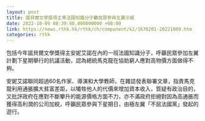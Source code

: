 ```yaml
---
layout: post
title: 諾貝爾文學獎得主等法國知識分子籲民眾參與左翼示威
date: 2022-10-09 08:39:08.000000000 +08:00
link: https://news.rthk.hk/rthk/ch/component/k2/1670201-20221009.htm
categories: rthk
---
```


包括今年諾貝爾文學獎得主安妮艾諾在內的一班法國知識分子，呼籲民眾參加左翼計劃下星期舉行的抗議活動，認為總統馬克龍在協助窮人應對高物價方面做得不夠。

安妮艾諾聯同超過60名作家、導演和大學教師，在雜誌發表聯署文章，指責馬克龍利用通脹擴大貧富差距，以犧牲他人的代價來增加資本收入，質疑有政治目的，又批評政府在應對不斷攀升的能源價格方面不力，亦不滿政府拒絕對因為高通脹而獲得高利潤的公司加稅，呼籲民眾參與下星期日，由極左翼「不屈法國黨」發起的遊行。

